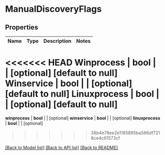# ManualDiscoveryFlags

## Properties
Name | Type | Description | Notes
------------ | ------------- | ------------- | -------------
<<<<<<< HEAD
**Winprocess** | **bool** |  | [optional] [default to null]
**Winservice** | **bool** |  | [optional] [default to null]
**Linuxprocess** | **bool** |  | [optional] [default to null]
=======
**winprocess** | **bool** |  | [optional] 
**winservice** | **bool** |  | [optional] 
**linuxprocess** | **bool** |  | [optional] 
>>>>>>> 38b4e78ee2e1185895ba586df7218ce4c61573cf

[[Back to Model list]](../README.md#documentation-for-models) [[Back to API list]](../README.md#documentation-for-api-endpoints) [[Back to README]](../README.md)



